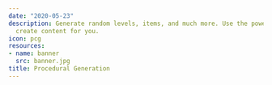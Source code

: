 ```yaml
---
date: "2020-05-23"
description: Generate random levels, items, and much more. Use the power of code to
  create content for you.
icon: pcg
resources:
- name: banner
  src: banner.jpg
title: Procedural Generation
---
```

